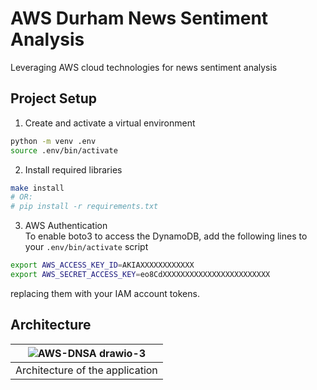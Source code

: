 # AWS Durham News Sentiment Analysis
Leveraging AWS cloud technologies for news sentiment analysis

## Project Setup
1. Create and activate a virtual environment  
```bash
python -m venv .env
source .env/bin/activate
```

2. Install required libraries  
```bash
make install
# OR:
# pip install -r requirements.txt
```

3. AWS Authentication  
To enable boto3 to access the DynamoDB, add the following lines to your `.env/bin/activate` script
```bash
export AWS_ACCESS_KEY_ID=AKIAXXXXXXXXXXXX
export AWS_SECRET_ACCESS_KEY=eo8CdXXXXXXXXXXXXXXXXXXXXXXXX
```
replacing them with your IAM account tokens.


## Architecture
|![AWS-DNSA drawio-3](https://user-images.githubusercontent.com/58488209/134623331-322f66d5-89a3-415d-8e2f-a8c37e5c8af0.png)|
|---|
| Architecture of the application |
